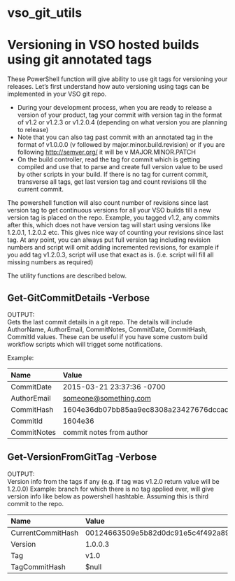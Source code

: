 # vso_git_utils
Versioning in VSO hosted builds using git annotated tags
========================================================

These PowerShell function will give ability to use git tags for versioning your releases. Let’s first understand how auto versioning using tags can be implemented in your VSO git repo.
-	During your development process, when you are ready to release a version of your product, tag your commit with version tag in the format of v1.2 or v1.2.3 or v1.2.0.4 (depending on what version you are planning to release)
-	Note that you can also tag past commit with an annotated tag in the format of v1.0.0.0 (v followed by major.minor.build.revision) or if you are following http://semver.org/ it will be v MAJOR.MINOR.PATCH
-	On the build controller, read the tag for commit which is getting compiled and use that to parse and create full version value to be used by other scripts in your build. If there is no tag for current commit, transverse all tags, get last version tag and count revisions till the current commit.

The powershell function will also count number of revisions since last version tag to get continuous versions for all your VSO builds till a new version tag is placed on the repo.
Example, you tagged v1.2, any commits after this, which does not have version tag will start using versions like 1.2.0.1, 1.2.0.2 etc. This gives nice way of counting your revisions since last tag.
At any point, you can always put full version tag including revision numbers and script will omit adding incremented revisions, for example if you add tag v1.2.0.3, script will use that exact as is. (i.e. script will fill all missing numbers as required)

The utility functions are described below.

Get-GitCommitDetails -Verbose
------------------------------
OUTPUT: </br>
Gets the last commit details in a git repo. The details will include AuthorName, AuthorEmail, CommitNotes, CommitDate, CommitHash, CommitId values. These can be useful if you have some custom build workflow scripts which will trigget some notifications.

Example:

| Name          |     Value       | DataType  |
|:------------- |:-------------|:-----|
| CommitDate  | 2015-03-21 23:37:36 -0700 | Date |
| AuthorEmail | someone@something.com | string  |
| CommitHash  | 1604e36db07bb85aa9ec8308a23427676dccacec   | String |
| CommitId    | 1604e36                                    | String  |
| CommitNotes | commit notes from author  | String  |

Get-VersionFromGitTag -Verbose
------------------------------
OUTPUT: </br>
Version info from the tags if any (e.g. if tag was v1.2.0 return value will be 1.2.0.0)
Example: branch for which there is no tag applied ever, will give version info like below as powershell hashtable.
Assuming this is third commit to the repo.

| Name          |     Value       | DataType  |
|:------------- |:-------------|:-----|
| CurrentCommitHash | 00124663509e5b82d0dc91e5c4f492a89d74b2ae | String |
| Version      | 1.0.0.3 | System.Version  |
| Tag | v1.0   | String |
| TagCommitHash | $null  | String  |
